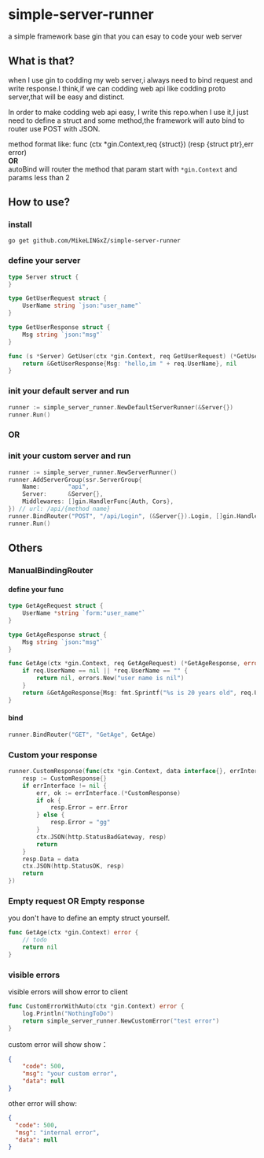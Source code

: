 # simple-server-runner
a simple framework base gin that you can esay to code your web server

## What is that?
when I use gin to codding my web server,i always need to bind request and write response.I think,if we can codding web api like codding proto server,that will be easy and distinct.

In order to make codding web api easy, I write this repo.when I use it,I just need to define a struct and some method,the framework will auto bind to router use POST with JSON.

method format like:  func (ctx *gin.Context,req {struct}) (resp {struct ptr},err error)  
**OR**  
autoBind will router the method that param start with `*gin.Context` and params less than 2

## How to use?

### install
```shell
go get github.com/MikeLINGxZ/simple-server-runner
```
### define your server
```go
type Server struct {
}

type GetUserRequest struct {
	UserName string `json:"user_name"`
}

type GetUserResponse struct {
	Msg string `json:"msg"`
}

func (s *Server) GetUser(ctx *gin.Context, req GetUserRequest) (*GetUserResponse, error) {
	return &GetUserResponse{Msg: "hello,im " + req.UserName}, nil
}
```
### init your default server and run
```go
runner := simple_server_runner.NewDefaultServerRunner(&Server{})
runner.Run()
```
### OR
### init your custom server and run
```go
runner := simple_server_runner.NewServerRunner()
runner.AddServerGroup(ssr.ServerGroup{
    Name:        "api",
    Server:      &Server{},
    Middlewares: []gin.HandlerFunc{Auth, Cors},
}) // url: /api/{method name}
runner.BindRouter("POST", "/api/Login", (&Server{}).Login, []gin.HandlerFunc{Cors})
runner.Run()
```


## Others

### ManualBindingRouter
#### define your func
```go
type GetAgeRequest struct {
	UserName *string `form:"user_name"`
}

type GetAgeResponse struct {
	Msg string `json:"msg"`
}

func GetAge(ctx *gin.Context, req GetAgeRequest) (*GetAgeResponse, error) {
	if req.UserName == nil || *req.UserName == "" {
		return nil, errors.New("user name is nil")
	}
	return &GetAgeResponse{Msg: fmt.Sprintf("%s is 20 years old", req.UserName)}, nil
}

```
#### bind 
```go
runner.BindRouter("GET", "GetAge", GetAge)
```

### Custom your response
```go
runner.CustomResponse(func(ctx *gin.Context, data interface{}, errInterface interface{}) {
    resp := CustomResponse{}
    if errInterface != nil {
        err, ok := errInterface.(*CustomResponse)
        if ok {
            resp.Error = err.Error
        } else {
            resp.Error = "gg"
        }
        ctx.JSON(http.StatusBadGateway, resp)
        return
    }
    resp.Data = data
    ctx.JSON(http.StatusOK, resp)
    return
})
```

### Empty request OR Empty response
you don't have to define an empty struct yourself.
```go
func GetAge(ctx *gin.Context) error {
	// todo 
	return nil
}
```


### visible errors
visible errors will show error to client
```go
func CustomErrorWithAuto(ctx *gin.Context) error {
	log.Println("NothingToDo")
	return simple_server_runner.NewCustomError("test error")
}
```
custom error will show show：
```json
{
    "code": 500,
    "msg": "your custom error",
    "data": null
}
```
other error will show: 
```json
{
  "code": 500,
  "msg": "internal error",
  "data": null
}
```